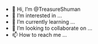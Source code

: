 - 👋 Hi, I’m @TreasureShuman
- 👀 I’m interested in ...
- 🌱 I’m currently learning ...
- 💞️ I’m looking to collaborate on ...
- 📫 How to reach me ...

<!---
TreasureShuman/TreasureShuman is a ✨ special ✨ repository because its `README.md` (this file) appears on your GitHub profile.
You can click the Preview link to take a look at your changes.
--->
